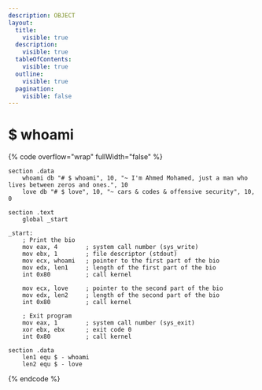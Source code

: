 ```yaml
---
description: OBJECT
layout:
  title:
    visible: true
  description:
    visible: true
  tableOfContents:
    visible: true
  outline:
    visible: true
  pagination:
    visible: false
---
```


# $ whoami

{% code overflow="wrap" fullWidth="false" %}
```asmatmel
section .data
    whoami db "# $ whoami", 10, "~ I'm Ahmed Mohamed, just a man who lives between zeros and ones.", 10
    love db "# $ love", 10, "~ cars & codes & offensive security", 10, 0

section .text
    global _start

_start:
    ; Print the bio
    mov eax, 4        ; system call number (sys_write)
    mov ebx, 1        ; file descriptor (stdout)
    mov ecx, whoami   ; pointer to the first part of the bio
    mov edx, len1     ; length of the first part of the bio
    int 0x80          ; call kernel

    mov ecx, love     ; pointer to the second part of the bio
    mov edx, len2     ; length of the second part of the bio
    int 0x80          ; call kernel

    ; Exit program
    mov eax, 1        ; system call number (sys_exit)
    xor ebx, ebx      ; exit code 0
    int 0x80          ; call kernel

section .data
    len1 equ $ - whoami
    len2 equ $ - love
```
{% endcode %}

[<img src="https://img.shields.io/badge/-71ntr-blue?style=flat-square&#x26;logo=Linkedin&#x26;logoColor=white" alt="" data-size="line">](https://www.linkedin.com/in/71ntr/) [<img src="https://img.shields.io/badge/-71ntr-blue?style=flat-square&#x26;logo=twitter&#x26;logoColor=white" alt="" data-size="line">](https://www.twitter.com/71ntr/) [<img src="https://img.shields.io/badge/-h1nt3r-blue?style=flat-square&#x26;logo=medium&#x26;logoColor=white" alt="" data-size="line">](https://h1nt3r.medium.com/)
